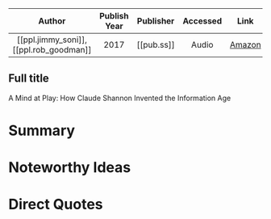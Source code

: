 

| Author | Publish Year | Publisher | Accessed | Link |
| :-------: | :------------:|:------------:|:------:| :---: |
| [[ppl.jimmy_soni]], [[ppl.rob_goodman]] | 2017 | [[pub.ss]] | Audio | [Amazon](https://www.amazon.com/Mind-Play-Shannon-Invented-Information-ebook/dp/B01M5IJN1P/ref=sr_1_4?crid=3AGENPKSPO1DE&keywords=claude+shannon&qid=1650239936&sprefix=claude+shanno%2Caps%2C137&sr=8-4) 

## Full title
A Mind at Play: How Claude Shannon Invented the Information Age

# Summary

# Noteworthy Ideas

# Direct Quotes
